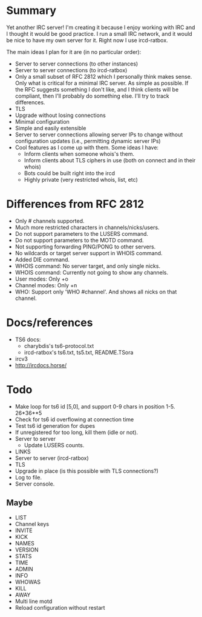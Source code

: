 # Summary

Yet another IRC server! I'm creating it because I enjoy working with IRC and I
thought it would be good practice. I run a small IRC network, and it would be
nice to have my own server for it. Right now I use ircd-ratbox.

The main ideas I plan for it are (in no particular order):

  * Server to server connections (to other instances)
  * Server to server connections (to ircd-ratbox)
  * Only a small subset of RFC 2812 which I personally think makes sense. Only
    what is critical for a minimal IRC server. As simple as possible. If the
    RFC suggests something I don't like, and I think clients will be compliant,
    then I'll probably do something else. I'll try to track differences.
  * TLS
  * Upgrade without losing connections
  * Minimal configuration
  * Simple and easily extensible
  * Server to server connections allowing server IPs to change without
    configuration updates (i.e., permitting dynamic server IPs)
  * Cool features as I come up with them. Some ideas I have:
    * Inform clients when someone whois's them.
    * Inform clients about TLS ciphers in use (both on connect and in their
      whois)
    * Bots could be built right into the ircd
    * Highly private (very restricted whois, list, etc)


# Differences from RFC 2812

  * Only # channels supported.
  * Much more restricted characters in channels/nicks/users.
  * Do not support parameters to the LUSERS command.
  * Do not support parameters to the MOTD command.
  * Not supporting forwarding PING/PONG to other servers.
  * No wildcards or target server support in WHOIS command.
  * Added DIE command.
  * WHOIS command: No server target, and only single nicks.
  * WHOIS command: Currently not going to show any channels.
  * User modes: Only +o
  * Channel modes: Only +n
  * WHO: Support only 'WHO #channel'. And shows all nicks on that channel.


# Docs/references

  * TS6 docs:
    * charybdis's ts6-protocol.txt
    * ircd-ratbox's ts6.txt, ts5.txt, README.TSora
  * ircv3
  * http://ircdocs.horse/


# Todo

  * Make loop for ts6 id [5,0], and support 0-9 chars in position 1-5.
    26*36**5
  * Check for ts6 id overflowing at connection time
  * Test ts6 id generation for dupes
  * If unregistered for too long, kill them (idle or not).
  * Server to server
    * Update LUSERS counts.
  * LINKS
  * Server to server (ircd-ratbox)
  * TLS
  * Upgrade in place (is this possible with TLS connections?)
  * Log to file.
  * Server console.


## Maybe

  * LIST
  * Channel keys
  * INVITE
  * KICK
  * NAMES
  * VERSION
  * STATS
  * TIME
  * ADMIN
  * INFO
  * WHOWAS
  * KILL
  * AWAY
  * Multi line motd
  * Reload configuration without restart
